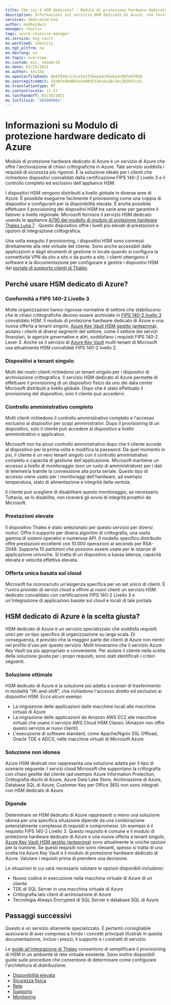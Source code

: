```yaml
---
title: Che cos'è HSM dedicato? - Modulo di protezione hardware dedicato di Azure | Microsoft Docs
description: Informazioni sul servizio HSM dedicato di Azure, che fornisce l'archiviazione di chiavi crittografiche in Azure.
services: dedicated-hsm
author: msmbaldwin
manager: rkarlin
tags: azure-resource-manager
ms.service: key-vault
ms.workload: identity
ms.tgt_pltfrm: na
ms.devlang: na
ms.topic: overview
ms.custom: mvc, seodec18
ms.date: 03/25/2021
ms.author: keithp
ms.openlocfilehash: 0e07839c3c5ce542335eeadc92e6a3c98fe87856
ms.sourcegitcommit: 32e0fedb80b5a5ed0d2336cea18c3ec3b5015ca1
ms.translationtype: MT
ms.contentlocale: it-IT
ms.lasthandoff: 03/30/2021
ms.locfileid: "105606981"
---
```

# <a name="what-is-azure-dedicated-hsm"></a>Informazioni su Modulo di protezione hardware dedicato di Azure

Modulo di protezione hardware dedicato di Azure è un servizio di Azure che offre l'archiviazione di chiavi crittografiche in Azure. Tale servizio soddisfa i requisiti di sicurezza più rigorosi. È la soluzione ideale per i clienti che richiedono dispositivi convalidati dalla certificazione FIPS 140-2 Livello 3 e il controllo completo ed esclusivo dell'appliance HSM. 

 I dispositivi HSM vengono distribuiti a livello globale in diverse aree di Azure. È possibile eseguirne facilmente il provisioning come una coppia di dispositivi e configurarli per la disponibilità elevata. È anche possibile effettuare il provisioning dei dispositivi HSM tra varie aree per garantire il failover a livello regionale. Microsoft fornisce il servizio HSM dedicato usando le appliance [A790 del modello di modulo di protezione hardware Thales Luna 7](https://cpl.thalesgroup.com/encryption/hardware-security-modules/network-hsms) . Questo dispositivo offre i livelli più elevati di prestazioni e opzioni di integrazione crittografica. 

Una volta eseguito il provisioning, i dispositivi HSM sono connessi direttamente alla rete virtuale del cliente. Sono anche accessibili dalle applicazioni e dagli strumenti di gestione in locale quando si configura la connettività VPN da sito a sito o da punto a sito. I clienti ottengono il software e la documentazione per configurare e gestire i dispositivi HSM dal [portale di supporto clienti di Thales](https://supportportal.thalesgroup.com/csm).

## <a name="why-use-azure-dedicated-hsm"></a>Perché usare HSM dedicato di Azure?

### <a name="fips-140-2-level-3-compliance"></a>Conformità a FIPS 140-2 Livello 3

Molte organizzazioni hanno rigorose normative di settore che stabiliscono che le chiavi crittografiche devono essere archiviate in [FIPS 140-2 livello 3](https://csrc.nist.gov/publications/detail/fips/140/2/final) convalidato HSM. Il modulo di protezione hardware dedicato di Azure e una nuova offerta a tenant singolo, [Azure Key Vault HSM gestito (anteprima)](https://docs.microsoft.com/azure/key-vault/managed-hsm), aiutano i clienti di diversi segmenti del settore, come il settore dei servizi finanziari, le agenzie governative e altri, soddisfano i requisiti FIPS 140-2 Level-3. Anche se il servizio di [Azure Key Vault](https://docs.microsoft.com/azure/key-vault) multi-tenant di Microsoft usa attualmente HSM convalidati FIPS 140-2 livello 2. 

### <a name="single-tenant-devices"></a>Dispositivi a tenant singolo

Molti dei nostri clienti richiedono un tenant singolo per i dispositivi di archiviazione crittografica. Il servizio HSM dedicato di Azure permette di effettuare il provisioning di un dispositivo fisico da uno dei data center Microsoft distribuiti a livello globale. Dopo che è stato effettuato il provisioning del dispositivo, solo il cliente può accedervi.

### <a name="full-administrative-control"></a>Controllo amministrativo completo

Molti clienti richiedono il controllo amministrativo completo e l'accesso esclusivo ai dispositivi per scopi amministrativi. Dopo il provisioning di un dispositivo, solo il cliente può accedere al dispositivo a livello amministrativo o applicativo.

 Microsoft non ha alcun controllo amministrativo dopo che il cliente accede al dispositivo per la prima volta e modifica la password. Da quel momento in poi, il cliente è un vero tenant singolo con il controllo amministrativo completo e capacità di gestione dell'applicazione. Microsoft mantiene un accesso a livello di monitoraggio (non un ruolo di amministratore) per i dati di telemetria tramite la connessione alla porta seriale. Questo tipo di accesso viene usato per i monitoraggi dell'hardware, ad esempio temperatura, stato di alimentazione e integrità della ventola. 
 
 Il cliente può scegliere di disabilitare questo monitoraggio, se necessario. Tuttavia, se lo disabilita, non riceverà gli avvisi di integrità proattivi da Microsoft.

### <a name="high-performance"></a>Prestazioni elevate

Il dispositivo Thales è stato selezionato per questo servizio per diversi motivi. Offre il supporto per diversi algoritmi di crittografia, una vasta gamma di sistemi operativi e numerose API. Il modello specifico distribuito offre prestazioni eccellenti con 10.000 operazioni al secondo per RSA-2048. Supporta 10 partizioni che possono essere usate per le istanze di applicazione univoche. Si tratta di un dispositivo a bassa latenza, capacità elevata e velocità effettiva elevata.

### <a name="unique-cloud-based-offering"></a>Offerta unica basata sul cloud

Microsoft ha riconosciuto un'esigenza specifica per un set unico di clienti. È l'unico provider di servizi cloud a offrire ai nuovi clienti un servizio HSM dedicato convalidato con certificazione FIPS 140-2 Livello 3 e un'integrazione di applicazioni basate sul cloud e locali di tale portata.

## <a name="is-azure-dedicated-hsm-right-for-you"></a>HSM dedicato di Azure è la scelta giusta?

HSM dedicato di Azure è un servizio specializzato che soddisfa requisiti unici per un tipo specifico di organizzazione su larga scala. Di conseguenza, è previsto che la maggior parte dei clienti di Azure non rientri nel profilo d'uso per questo servizio. Molti troveranno che il servizio Azure Key Vault sia più appropriato e conveniente. Per aiutare il cliente nella scelta della soluzione giusta per i propri requisiti, sono stati identificati i criteri seguenti.

### <a name="best-fit"></a>Soluzione ottimale

HSM dedicato di Azure è la soluzione più adatta a scenari di trasferimento in modalità "lift-and-shift", che richiedono l'accesso diretto ed esclusivo ai dispositivi HSM. Ecco alcuni esempi:

- La migrazione delle applicazioni dalle macchine locali alle macchine virtuali di Azure
- La migrazione delle applicazioni da Amazon AWS EC2 alle macchine virtuali che usano il servizio AWS Cloud HSM Classic (Amazon non offre questo servizio ai nuovi clienti)
- L'esecuzione di software standard, come Apache/Ngnix SSL Offload, Oracle TDE e ADCS, nelle macchine virtuali di Microsoft Azure 

### <a name="not-a-fit"></a>Soluzione non idonea

Azure HSM dedicati non rappresenta una soluzione adatta per il tipo di scenario seguente: I servizi cloud Microsoft che supportano la crittografia con chiavi gestite dal cliente (ad esempio Azure Information Protection, Crittografia dischi di Azure, Azure Data Lake Store, Archiviazione di Azure, Database SQL di Azure, Customer Key per Office 365) non sono integrati con HSM dedicato di Azure.

### <a name="it-depends"></a>Dipende

Determinare se HSM dedicato di Azure rappresenti o meno una soluzione idonea per una specifica situazione dipende da una combinazione potenzialmente complessa di requisiti e compromessi. Un esempio è il requisito FIPS 140-2 Livello 3. Questo requisito è comune e il modulo di protezione hardware dedicato di Azure e una nuova offerta a tenant singolo, [Azure Key Vault HSM gestito (anteprima)](https://docs.microsoft.com/azure/key-vault/managed-hsm) sono attualmente le uniche opzioni per la riunione. Se questi requisiti non sono rilevanti, spesso si tratta di una scelta tra Azure Key Vault e il modulo di protezione hardware dedicato di Azure. Valutare i requisiti prima di prendere una decisione.

Le situazioni in cui sarà necessario valutare le opzioni disponibili includono: 

- Nuovo codice in esecuzione nella macchina virtuale di Azure di un cliente
- TDE di SQL Server in una macchina virtuale di Azure
- Crittografia lato client di archiviazione di Azure
- Tecnologia Always Encrypted di SQL Server e database SQL di Azure

## <a name="next-steps"></a>Passaggi successivi

Questo è un servizio altamente specializzato. È pertanto consigliabile assicurarsi di aver compreso a fondo i concetti principali illustrati in questa documentazione, inclusi i prezzi, il supporto e i contratti di servizio. 

Le [guide all'integrazione di Thales](https://cpl.thalesgroup.com/partners/overview) consentono di semplificare il provisioning di HSM in un ambiente di rete virtuale esistente. Sono inoltre disponibili guide sulle procedure che consentono di determinare come configurare l'architettura di distribuzione.

* [Disponibilità elevata](high-availability.md)
* [Sicurezza fisica](physical-security.md)
* [Rete](networking.md)
* [Supporto](supportability.md)
* [Monitoring](monitoring.md)
